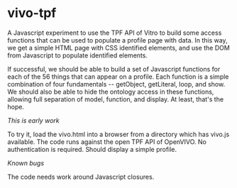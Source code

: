 # vivo-tpf

A Javascript experiment to use the TPF API of Vitro to build some access functions that can be used to populate a profile page with data.
In this way, we get a simple HTML page with CSS identified elements, and use the DOM from Javascript to populate identified elements.

If successful, we should be able to build a set of Javascript functions for each of the 56 things that can appear on a profile.  Each
function is a simple combination of four fundamentals -- getObject, getLiteral, loop, and show.  We should also be able to hide the 
ontology access in these functions, allowing full separation of model, function, and display. At least, that's the hope.

*This is early work*

To try it, load the vivo.html into a browser from a directory which has vivo.js available.  The code runs against the open 
TPF API of OpenVIVO.  No authentication is required.  Should display a simple profile.

*Known bugs*

The code needs work around Javascript closures.
